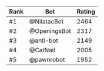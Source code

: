 Rank|Bot|Rating
---|---|---
#1|@NilatacBot|2464
#2|@OpeningsBot|2317
#3|@anti-bot|2149
#4|@CatNail|2005
#5|@pawnrobot|1952
